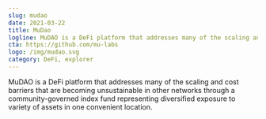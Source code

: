 ```yaml
---
slug: mudao
date: 2021-03-22
title: MuDao
logline: MuDAO is a DeFi platform that addresses many of the scaling and cost barriers that are becoming unsustainable in other networks through a community-governed index fund representing diversified exposure to variety of assets in one convenient location.
cta: https://github.com/mu-labs
logo: /img/mudao.svg
category: DeFi, explorer
---
```


MuDAO is a DeFi platform that addresses many of the scaling and cost barriers that are becoming unsustainable in other networks through a community-governed index fund representing diversified exposure to variety of assets in one convenient location.
